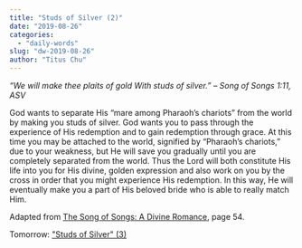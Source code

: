 ```yaml
---
title: "Studs of Silver (2)"
date: "2019-08-26"
categories: 
  - "daily-words"
slug: "dw-2019-08-26"
author: "Titus Chu"
---
```


_“We will make thee plaits of gold With studs of silver.” – Song of Songs 1:11, ASV_

God wants to separate His “mare among Pharaoh’s chariots” from the world by making you studs of silver. God wants you to pass through the experience of His redemption and to gain redemption through grace. At this time you may be attached to the world, signified by “Pharaoh’s chariots,” due to your weakness, but He will save you gradually until you are completely separated from the world. Thus the Lord will both constitute His life into you for His divine, golden expression and also work on you by the cross in order that you might experience His redemption. In this way, He will eventually make you a part of His beloved bride who is able to really match Him.

Adapted from [The Song of Songs: A Divine Romance](/song-of-songs-dr), page 54.

Tomorrow: ["Studs of Silver" (3)](/dw-2019-08-27)
